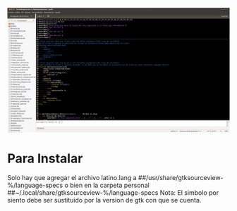 ![GeditPlugin](https://github.com/lenguaje-latino/Latino-Gedit-Plugin/blob/master/gedit-latino.png?raw=true "GeditPlugin")
# Para Instalar
Solo hay que agregar el archivo latino.lang a
##/usr/share/gtksourceview-%/language-specs
o bien en la carpeta personal 
##~/.local/share/gtksourceview-%/language-specs
Nota: El simbolo por siento debe ser sustituido por 
la version de gtk con que se cuenta.
